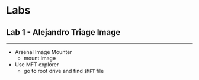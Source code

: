 # Labs

## Lab 1 - Alejandro Triage Image
---
- Arsenal Image Mounter
	- mount image
- Use MFT explorer
	- go to root drive and find `$MFT` file